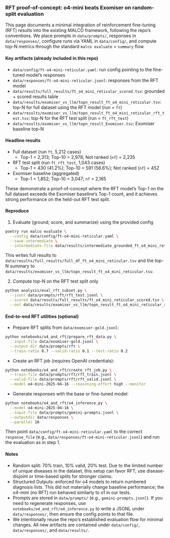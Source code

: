 ### RFT proof-of-concept: o4-mini beats Exomiser on random-split evaluation

This page documents a minimal integration of reinforcement fine-tuning (RFT) results into the existing MALCO framework, following the repo’s conventions. We place prompts in `data/prompts/`, responses in `data/responses/`, configure runs via YAML in `data/config/`, and compute top-N metrics through the standard `malco evaluate` + `summary` flow.

#### Key artifacts (already included in this repo)
- `data/config/ft-o4-mini-reticular.yaml`: run config pointing to the fine-tuned model’s responses
- `data/responses/ft-o4-mini-reticular.jsonl`: responses from the RFT model
- `data/results/full_results/ft_o4_mini_reticular_scored.tsv`: grounded + scored results table
- `data/results/exomiser_vs_llm/topn_result_ft_o4_mini_reticular.tsv`: top-N for full dataset using the RFT model (run = `ft`)
- `data/results/exomiser_vs_llm/topn_result_ft_o4_mini_reticular_rft_test.tsv`: top-N for the RFT test split (run = `ft_rft_test`)
- `data/results/exomiser_vs_llm/topn_result_Exomiser.tsv`: Exomiser baseline top-N

#### Headline results
- Full dataset (run `ft`, 5,212 cases)
  - Top-1 = 2,313; Top-10 = 2,978; Not ranked (`nf`) = 2,235
- RFT test split (run `ft_rft_test`, 1,043 cases)
  - Top-1 = 430 (41.2%); Top-10 = 591 (56.6%); Not ranked (`nf`) = 452
- Exomiser baseline (aggregated)
  - Top-1 = 1,852; Top-10 = 3,047; `nf` = 2,165

These demonstrate a proof-of-concept where the RFT model’s Top-1 on the full dataset exceeds the Exomiser baseline’s Top-1 count, and it achieves strong performance on the held-out RFT test split.

#### Reproduce
1) Evaluate (ground, score, and summarize) using the provided config

```bash
poetry run malco evaluate \
  --config data/config/ft-o4-mini-reticular.yaml \
  --save-intermediate \
  --intermediate-file data/results/intermediate_grounded_ft_o4_mini_reticular.tsv
```

This writes full results to `data/results/full_results/full_df_ft_o4_mini_reticular.tsv` and the top-N summary to `data/results/exomiser_vs_llm/topn_result_ft_o4_mini_reticular.tsv`.

2) Compute top-N on the RFT test split only

```bash
python analysis/eval_rft_subset.py \
  --jsonl data/prompts/rft/rft_test.jsonl \
  --scored data/results/full_results/ft_o4_mini_reticular_scored.tsv \
  --out data/results/exomiser_vs_llm/topn_result_ft_o4_mini_reticular_rft_test.tsv
```

#### End-to-end RFT utilities (optional)
- Prepare RFT splits from `data/exomiser-gold.jsonl`:

```bash
python notebooks/o4_and_rft/prepare_rft_data.py \
  --input-file data/exomiser-gold.jsonl \
  --output-dir data/prompts/rft \
  --train-ratio 0.7 --valid-ratio 0.1 --test-ratio 0.2
```

- Create an RFT job (requires OpenAI credentials):

```bash
python notebooks/o4_and_rft/create_rft_job.py \
  --train-file data/prompts/rft/rft_train.jsonl \
  --valid-file data/prompts/rft/rft_valid.jsonl \
  --model o4-mini-2025-04-16 --reasoning-effort high --monitor
```

- Generate responses with the base or fine-tuned model:

```bash
python notebooks/o4_and_rft/o4_inference.py \
  --model o4-mini-2025-04-16 \
  --input-file data/prompts/gemini-prompts.jsonl \
  --outputdir data/responses \
  --parallel 10
```

Then point `data/config/ft-o4-mini-reticular.yaml` to the correct `response_file` (e.g., `data/responses/ft-o4-mini-reticular.jsonl`) and run the evaluation as in step 1.

#### Notes

- Random split: 70% train, 10% valid, 20% test. Due to the limited number of unique diseases in the dataset, this setup can favor RFT; use disease-disjoint or time-based splits for stronger claims.
- Structured Outputs: enforced for o4 models to return numbered diagnosis lists. This did not materially change baseline performance; the o4-mini (no RFT) run behaved similarly to o1 in our tests.
- Prompts are stored in `data/prompts/` (e.g., `gemini-prompts.jsonl`). If you need to regenerate responses, use `notebooks/o4_and_rft/o4_inference.py` to write a JSONL under `data/responses/`, then ensure the config points to that file.
- We intentionally reuse the repo’s established evaluation flow for minimal changes. All new artifacts are contained under `data/config/`, `data/responses/`, and `data/results/`.


